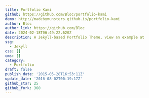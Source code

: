 ```yaml
---
title: Portfolio Kami
github: https://github.com/Bloc/portfolio-kami
demo: http://madebymunsters.github.io/portfolio-kami
author: Bloc
author_link: https://github.com/Bloc
date: 2024-02-18T06:49:22.620Z
description: A Jekyll-based Portfolio Theme, view an example at
ssg:
  - Jekyll
css: []
cms: []
category:
  - Portfolio
draft: false
publish_date: '2015-05-28T16:53:11Z'
update_date: '2016-08-02T00:19:17Z'
github_star: 25
github_fork: 360
---
```

